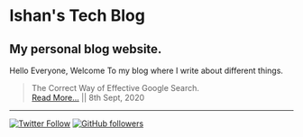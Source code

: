 # Ishan's Tech Blog
## My personal blog website.

Hello Everyone, Welcome To my blog where I write about different things. 

> The Correct Way of Effective Google Search.<br>
> [Read More...](https://ishanbagchi.github.io/blog/day1/README.md) || 8th Sept, 2020

---

[![Twitter Follow](https://img.shields.io/twitter/follow/BagchiIshan?style=for-the-badge)]()
[![GitHub followers](https://img.shields.io/github/followers/ishanbagchi?label=follow%20%40ishanbagchi&style=for-the-badge)]()